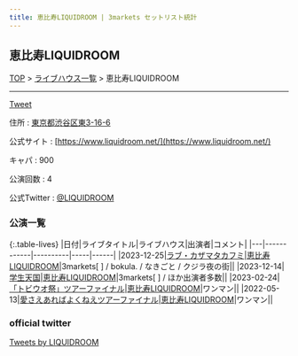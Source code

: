```yaml
---
title: 恵比寿LIQUIDROOM | 3markets セットリスト統計
---
```

## 恵比寿LIQUIDROOM

[TOP](/setlist/) > [ライブハウス一覧](livehouses.html) > 恵比寿LIQUIDROOM

___

<a href="https://twitter.com/share?ref_src=twsrc%5Etfw" data-text="3markets[ ]セットリスト > 恵比寿LIQUIDROOM" class="twitter-share-button" data-via="3markets" data-hashtags="3markets" data-related="3markets" data-show-count="false">Tweet</a>

住所
:    <a href="https://www.google.co.jp/maps/search/%E6%9D%B1%E4%BA%AC%E9%83%BD%E6%B8%8B%E8%B0%B7%E5%8C%BA%E6%9D%B13-16-6" rel="noopener noreferrer" target="_blank">東京都渋谷区東3-16-6</a>

公式サイト
:    [https://www.liquidroom.net/](https://www.liquidroom.net/)

キャパ
:    900

公演回数
: 4


公式Twitter
: <a href="https://twitter.com/LIQUIDROOM">@LIQUIDROOM</a>


### 公演一覧

{:.table-lives}
|日付|ライブタイトル|ライブハウス|出演者|コメント|
|---|------------|----------|-----|------|
|<span class="nowrap">2023-12-25</span>|[ラブ・カザマタカフミ](live096.html)|[恵比寿LIQUIDROOM](livehouse001.html)|3markets[ ] / bokula. / なきごと / クジラ夜の街||
|<span class="nowrap">2023-12-14</span>|[学生天国](live095.html)|[恵比寿LIQUIDROOM](livehouse001.html)|3markets[ ] / ほか出演者多数||
|<span class="nowrap">2023-02-24</span>|[「トビウオ祭」ツアーファイナル](live055.html)|[恵比寿LIQUIDROOM](livehouse001.html)|ワンマン||
|<span class="nowrap">2022-05-13</span>|[愛さえあればよくねえツアーファイナル](live001.html)|[恵比寿LIQUIDROOM](livehouse001.html)|ワンマン||




### official twitter

<a class="twitter-timeline" href="https://twitter.com/LIQUIDROOM?ref_src=twsrc%5Etfw">Tweets by LIQUIDROOM</a> <script async src="https://platform.twitter.com/widgets.js" charset="utf-8"></script>


<script async src="https://platform.twitter.com/widgets.js" charset="utf-8"></script>